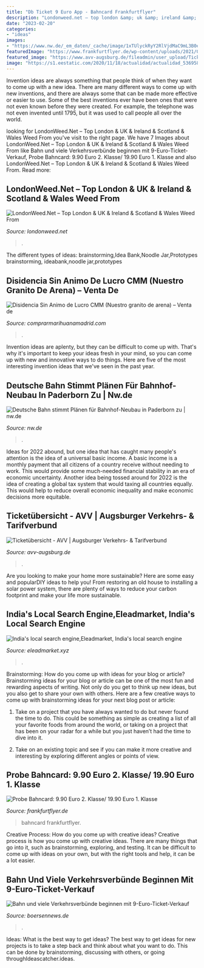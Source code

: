```yaml
---
title: "Db Ticket 9 Euro App - Bahncard Frankfurtflyer"
description: "Londonweed.net – top london &amp; uk &amp; ireland &amp; scotland &amp; wales weed from"
date: "2023-02-20"
categories:
- "ideas"
images:
- "https://www.nw.de/_em_daten/_cache/image/1xTUlyckRyY2RlVjdMaC9mL3B0eisxWGNlZEZ1cWMyVCtpQTh3UFBLYU0xN08rTFlvYVZic1hidGZ6OXd0SkFsdg/200401-1414-281984237.jpg"
featuredImage: "https://www.frankfurtflyer.de/wp-content/uploads/2021/07/Bildschirmfoto-2021-07-15-um-14.37.27-768x572.png"
featured_image: "https://www.avv-augsburg.de/fileadmin/user_upload/Tickets/halbebreite_schuelertickets.jpg"
image: "https://s1.eestatic.com/2020/11/18/actualidad/actualidad_536958525_165384507_1024x576.jpg"
---
```



Invention ideas are always something that people think of when they want to come up with a new idea. There are many different ways to come up with new inventions, and there are always some that can be made more effective or easier to use. Some of the best inventions ever have been ones that were not even known before they were created. For example, the telephone was not even invented until 1795, but it was used to call people all over the world.

	

		
looking for LondonWeed.Net – Top London &amp; UK &amp; Ireland &amp; Scotland &amp; Wales Weed From you've visit to the right page. We have 7 Images about LondonWeed.Net – Top London &amp; UK &amp; Ireland &amp; Scotland &amp; Wales Weed From like Bahn und viele Verkehrsverbünde beginnen mit 9-Euro-Ticket-Verkauf, Probe Bahncard: 9.90 Euro 2. Klasse/ 19.90 Euro 1. Klasse and also LondonWeed.Net – Top London &amp; UK &amp; Ireland &amp; Scotland &amp; Wales Weed From. Read more:
		
    
## LondonWeed.Net – Top London &amp; UK &amp; Ireland &amp; Scotland &amp; Wales Weed From

<img loading=lazy src="https://londonweed.net/wp-content/uploads/2020/10/walesweed-1200x675.jpg" onerror="this.onerror=null;this.src='https://tse1.mm.bing.net/th?id=OIP.B52d-3SxDjBGDEM_bvB8VwHaEK&amp;pid=15.1';" alt="LondonWeed.Net – Top London &amp; UK &amp; Ireland &amp; Scotland &amp; Wales Weed From">

_Source: londonweed.net_

>. 

	

The different types of ideas: brainstorming,Idea Bank,Noodle Jar,Prototypes
brainstorming, ideabank,noodle jar,prototypes

    
## Disidencia Sin Animo De Lucro CMM (Nuestro Granito De Arena) – Venta De

<img loading=lazy src="https://s1.eestatic.com/2020/11/18/actualidad/actualidad_536958525_165384507_1024x576.jpg" onerror="this.onerror=null;this.src='https://tse1.mm.bing.net/th?id=OIP.ycdOi0Uw0WlxAYKyrMxOWAHaEK&amp;pid=15.1';" alt="Disidencia Sin Animo de Lucro CMM (Nuestro granito de arena) – Venta de">

_Source: comprarmarihuanamadrid.com_

>. 

	

Invention ideas are aplenty, but they can be difficult to come up with. That's why it's important to keep your ideas fresh in your mind, so you can come up with new and innovative ways to do things. Here are five of the most interesting invention ideas that we've seen in the past year.

    
## Deutsche Bahn Stimmt Plänen Für Bahnhof-Neubau In Paderborn Zu | Nw.de

<img loading=lazy src="https://www.nw.de/_em_daten/_cache/image/1xTUlyckRyY2RlVjdMaC9mL3B0eisxWGNlZEZ1cWMyVCtpQTh3UFBLYU0xN08rTFlvYVZic1hidGZ6OXd0SkFsdg/200401-1414-281984237.jpg" onerror="this.onerror=null;this.src='https://tse3.mm.bing.net/th?id=OIP.iQ6s-wajm0kU1Lzvqo-CPgHaFA&amp;pid=15.1';" alt="Deutsche Bahn stimmt Plänen für Bahnhof-Neubau in Paderborn zu | nw.de">

_Source: nw.de_

>. 

	

Ideas for 2022 abound, but one idea that has caught many people's attention is the idea of a universal basic income. A basic income is a monthly payment that all citizens of a country receive without needing to work. This would provide some much-needed financial stability in an era of economic uncertainty. Another idea being tossed around for 2022 is the idea of creating a global tax system that would taxing all countries equally. This would help to reduce overall economic inequality and make economic decisions more equitable.

    
## Ticketübersicht - AVV | Augsburger Verkehrs- &amp; Tarifverbund

<img loading=lazy src="https://www.avv-augsburg.de/fileadmin/user_upload/Tickets/halbebreite_schuelertickets.jpg" onerror="this.onerror=null;this.src='https://tse2.mm.bing.net/th?id=OIP.47R-Y7t9uywDnlDtHc2nNwHaE7&amp;pid=15.1';" alt="Ticketübersicht - AVV | Augsburger Verkehrs- &amp; Tarifverbund">

_Source: avv-augsburg.de_

>. 

	

Are you looking to make your home more sustainable? Here are some easy and popularDIY ideas to help you! From restoring an old house to installing a solar power system, there are plenty of ways to reduce your carbon footprint and make your life more sustainable.

    
## India&#039;s Local Search Engine,Eleadmarket, India&#039;s Local Search Engine

<img loading=lazy src="https://eleadmarket.xyz/oc-content/uploads/20/2257_thumbnail.jpg" onerror="this.onerror=null;this.src='https://tse4.mm.bing.net/th?id=OIP.Dt6f6_qlpee4MDnKg2iU-wAAAA&amp;pid=15.1';" alt="India&#039;s local search engine,Eleadmarket, India&#039;s local search engine">

_Source: eleadmarket.xyz_

>. 

	

Brainstorming: How do you come up with ideas for your blog or article?
Brainstorming ideas for your blog or article can be one of the most fun and rewarding aspects of writing. Not only do you get to think up new ideas, but you also get to share your own with others. Here are a few creative ways to come up with brainstorming ideas for your next blog post or article:
1. Take on a project that you have always wanted to do but never found the time to do. This could be something as simple as creating a list of all your favorite foods from around the world, or taking on a project that has been on your radar for a while but you just haven’t had the time to dive into it.

2. Take on an existing topic and see if you can make it more creative and interesting by exploring different angles or points of view.

    
## Probe Bahncard: 9.90 Euro 2. Klasse/ 19.90 Euro 1. Klasse

<img loading=lazy src="https://www.frankfurtflyer.de/wp-content/uploads/2021/07/Bildschirmfoto-2021-07-15-um-14.37.27-768x572.png" onerror="this.onerror=null;this.src='https://tse3.mm.bing.net/th?id=OIP.-aDHYLgvErtd6tOYj6GTbQHaFh&amp;pid=15.1';" alt="Probe Bahncard: 9.90 Euro 2. Klasse/ 19.90 Euro 1. Klasse">

_Source: frankfurtflyer.de_

>bahncard frankfurtflyer. 

	

Creative Process: How do you come up with creative ideas?
Creative process is how you come up with creative ideas. There are many things that go into it, such as brainstorming, exploring, and testing. It can be difficult to come up with ideas on your own, but with the right tools and help, it can be a lot easier.

    
## Bahn Und Viele Verkehrsverbünde Beginnen Mit 9-Euro-Ticket-Verkauf

<img loading=lazy src="https://media.boersennews.de/images/news/Bahntickets_PXL_20210930_125242619.690.jpg" onerror="this.onerror=null;this.src='https://tse1.mm.bing.net/th?id=OIP.GB9wIHp61pU1t5TjKgvLGgHaFk&amp;pid=15.1';" alt="Bahn und viele Verkehrsverbünde beginnen mit 9-Euro-Ticket-Verkauf">

_Source: boersennews.de_

>. 

	

Ideas: What is the best way to get ideas?
The best way to get ideas for new projects is to take a step back and think about what you want to do. This can be done by brainstorming, discussing with others, or going throughIdeascatcher.ideas.

